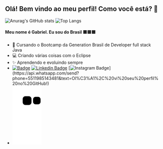 ## Olá! Bem vindo ao meu perfil! Como você está? 👋
![Anurag's GitHub stats](https://github-readme-stats.vercel.app/api?username=gabriel8514&show_icons=true&theme=highcontrast) ![Top Langs](https://github-readme-stats.vercel.app/api/top-langs/?username=gabriel8514&layout=compact&theme=highcontrast)

#### Meu nome é Gabriel. Eu sou do Brasil  🟩🟨🟦

- 🚀 Cursando o Bootcamp da Generation Brasil de Developer full stack Java
- 💻 Criando várias coisas com o Eclipse 
- ✨ Aprendendo e evoluindo sempre
- [![Badge](https://img.shields.io/badge/-Linkedin-blue?style=flat-square&labelColor=blue&logo=Linkedin&logoColor=white&link=https://www.linkedin.com/in/gabriel-luiz-reis-498a64136/)](https://www.linkedin.com/in/gabriel-luiz-reis-498a64136/) [![Linkedin Badge](https://img.shields.io/badge/-Instagram-violet?style=flat-square&labelColor=violet&logo=instagram&logoColor=white&link=https://www.instagram.com/gabrielluizreis/)](https://www.instagram.com/gabrielluizreis/) [![Instagram Badge](https://img.shields.io/badge/-WhatsApp-green?style=flat-square&labelColor=green&logo=whatsapp&logoColor=white&link=https://api.whatsapp.com/send?phone=5511985143481&text=Ol%C3%A1%2C%20vi%20seu%20perfil%20no%20GitHub!)](https://api.whatsapp.com/send?phone=5511985143481&text=Ol%C3%A1%2C%20vi%20seu%20perfil%20no%20GitHub!)
- ![Snake animation](https://github.com/rafaballerini/rafaballerini/blob/output/github-contribution-grid-snake.svg)
 
</div>
